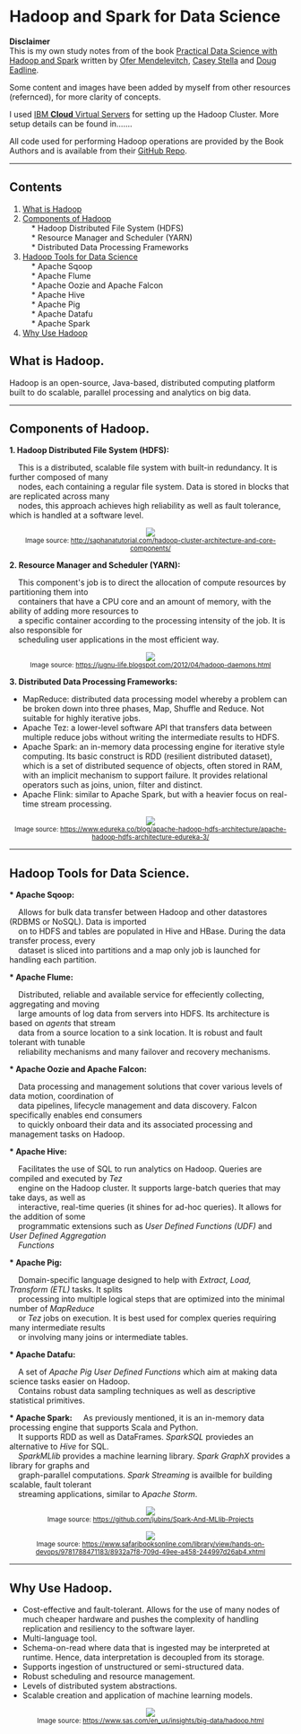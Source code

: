 # Hadoop and Spark for Data Science

**Disclaimer**  
This is my own study notes from of the book [Practical Data Science with Hadoop and Spark](https://www.amazon.com/Practical-Data-Science-Hadoop-Spark-ebook/dp/B01N7G1M8J) written by [Ofer Mendelevitch](https://www.google.com.eg/search?q=Ofer+Mendelevitch&stick=H4sIAAAAAAAAAOPgE-LVT9c3NEwqTys3MM7LVkJwzUss0rRkspOt9JPy87P1y4syS0pS8-LL84uyrRJLSzLyiwBgwlI7PgAAAA&sa=X&ved=0ahUKEwi2rNCr183bAhWDXMAKHQnSDLYQmxMIhwEoATAQ), [Casey Stella](https://www.google.com.eg/search?q=Casey+Stella&stick=H4sIAAAAAAAAAOPgE-LVT9c3NEwqTys3MM7LVoJzSwpKygu1ZLKTrfST8vOz9cuLMktKUvPiy_OLsq0SS0sy8osANaf7MT4AAAA&sa=X&ved=0ahUKEwi2rNCr183bAhWDXMAKHQnSDLYQmxMIiAEoAjAQ) and [Doug Eadline](https://www.google.com.eg/search?q=Doug+Eadline&stick=H4sIAAAAAAAAAOPgE-LVT9c3NEwqTys3MM7LVoJwU-KrzDIKk0u0ZLKTrfST8vOz9cuLMktKUvPiy_OLsq0SS0sy8osAnXzX1T4AAAA&sa=X&ved=0ahUKEwi2rNCr183bAhWDXMAKHQnSDLYQmxMIiQEoAzAQ).

Some content and images have been added by myself from other resources (refernced), for more clarity of concepts.

I used [IBM **Cloud** Virtual Servers](https://console.bluemix.net/catalog/infrastructure/virtual-server-group) for setting up the Hadoop Cluster. More setup details can be found in.......

All code used for performing Hadoop operations are provided by the Book Authors and is available from their [GitHub Repo](https://github.com/ofermend/practical-data-science-with-hadoop-and-spark).

---

## Contents

1. [What is Hadoop](#what-is-hadoop)
2. [Components of Hadoop](#components-of-hadoop)  
&nbsp;&nbsp;&nbsp;&nbsp;* Hadoop Distributed File System (HDFS)  
&nbsp;&nbsp;&nbsp;&nbsp;* Resource Manager and Scheduler (YARN)  
&nbsp;&nbsp;&nbsp;&nbsp;* Distributed Data Processing Frameworks  
3. [Hadoop Tools for Data Science](#hadoop-tools-for-data-science)  
&nbsp;&nbsp;&nbsp;&nbsp;* Apache Sqoop  
&nbsp;&nbsp;&nbsp;&nbsp;* Apache Flume  
&nbsp;&nbsp;&nbsp;&nbsp;* Apache Oozie and Apache Falcon  
&nbsp;&nbsp;&nbsp;&nbsp;* Apache Hive  
&nbsp;&nbsp;&nbsp;&nbsp;* Apache Pig  
&nbsp;&nbsp;&nbsp;&nbsp;* Apache Datafu  
&nbsp;&nbsp;&nbsp;&nbsp;* Apache Spark  
4. [Why Use Hadoop](#why-use-hadoop)


## What is Hadoop.

Hadoop is an open-source, Java-based, distributed computing platform built to do scalable, parallel processing and analytics on big data.

---

## Components of Hadoop.

**1. Hadoop Distributed File System (HDFS):**

&nbsp;&nbsp;&nbsp;&nbsp;This is a distributed, scalable file system with built-in redundancy. It is further composed of many  
&nbsp;&nbsp;&nbsp;&nbsp;nodes, each containing a regular file system. Data is stored in blocks that are replicated across many  
&nbsp;&nbsp;&nbsp;&nbsp;nodes, this approach achieves high reliability as well as fault tolerance, which is handled at a software level.

<p align="center">
  <img src="imgs/1.jpg">
   <br>
   <sub>Image source: <a href="http://saphanatutorial.com/hadoop-cluster-architecture-and-core-components/">http://saphanatutorial.com/hadoop-cluster-architecture-and-core-components/</a></sub>
</p>

**2. Resource Manager and Scheduler (YARN):**

&nbsp;&nbsp;&nbsp;&nbsp;This component's job is to direct the allocation of compute resources by partitioning them into  
&nbsp;&nbsp;&nbsp;&nbsp;containers that have a CPU core and an amount of memory, with the ability of adding more resources to  
&nbsp;&nbsp;&nbsp;&nbsp;a specific container according to the processing intensity of the job. It is also responsible for  
&nbsp;&nbsp;&nbsp;&nbsp;scheduling user applications in the most efficient way.  

<p align="center">
  <img src="imgs/8.png">
   <br>
   <sub>Image source: <a href="https://jugnu-life.blogspot.com/2012/04/hadoop-daemons.html">https://jugnu-life.blogspot.com/2012/04/hadoop-daemons.html</a></sub>
</p>
   
**3. Distributed Data Processing Frameworks:**  
   - MapReduce: distributed data processing model whereby a problem can be broken down into three phases, Map, Shuffle and                     Reduce. Not suitable for highly iterative jobs.
   - Apache Tez: a lower-level software API that transfers data between multiple reduce jobs without writing the intermediate                  results to HDFS.
   - Apache Spark: an in-memory data processing engine for iterative style computing. Its basic construct is RDD (resilient                      distributed dataset), which is a set of distributed sequence of objects, often stored in RAM, with an                          implicit mechanism to support failure. It provides relational operators such as joins, union, filter and                      distinct.
   - Apache Flink: similar to Apache Spark, but with a heavier focus on real-time stream processing.  
   
<p align="center">
  <img src="imgs/2.png">
   <br>
   <sub>Image source: <a href="https://www.edureka.co/blog/apache-hadoop-hdfs-architecture/apache-hadoop-hdfs-architecture-edureka-3/">https://www.edureka.co/blog/apache-hadoop-hdfs-architecture/apache-hadoop-hdfs-architecture-edureka-3/</a></sub>
</p>

---

## Hadoop Tools for Data Science.

__* Apache Sqoop:__

&nbsp;&nbsp;&nbsp;&nbsp;Allows for bulk data transfer between Hadoop and other datastores (RDBMS or NoSQL). Data is imported  
&nbsp;&nbsp;&nbsp;&nbsp;on to HDFS and tables are populated in Hive and HBase. During the data transfer process, every  
&nbsp;&nbsp;&nbsp;&nbsp;dataset is sliced into partitions and a map only job is launched for handling each partition.

__* Apache Flume:__

&nbsp;&nbsp;&nbsp;&nbsp;Distributed, reliable and available service for effeciently collecting, aggregating and moving  
&nbsp;&nbsp;&nbsp;&nbsp;large amounts of log data from servers into HDFS. Its architecture is based on _agents_ that stream  
&nbsp;&nbsp;&nbsp;&nbsp;data from a source location to a sink location. It is robust and fault tolerant with tunable  
&nbsp;&nbsp;&nbsp;&nbsp;reliability mechanisms and many failover and recovery mechanisms.

__* Apache Oozie and Apache Falcon:__

&nbsp;&nbsp;&nbsp;&nbsp;Data processing and management solutions that cover various levels of data motion, coordination of  
&nbsp;&nbsp;&nbsp;&nbsp;data pipelines, lifecycle management and data discovery. Falcon specifically enables end consumers  
&nbsp;&nbsp;&nbsp;&nbsp;to quickly onboard their data and its associated processing and management tasks on Hadoop.

__* Apache Hive:__

&nbsp;&nbsp;&nbsp;&nbsp;Facilitates the use of SQL to run analytics on Hadoop. Queries are compiled and executed by _Tez_  
&nbsp;&nbsp;&nbsp;&nbsp;engine on the Hadoop cluster. It supports large-batch queries that may take days, as well as  
&nbsp;&nbsp;&nbsp;&nbsp;interactive, real-time queries (it shines for ad-hoc queries). It allows for the addition of some  
&nbsp;&nbsp;&nbsp;&nbsp;programmatic extensions such as _User Defined Functions (UDF)_ and _User Defined Aggregation  
&nbsp;&nbsp;&nbsp;&nbsp;Functions_

__* Apache Pig:__

&nbsp;&nbsp;&nbsp;&nbsp;Domain-specific language designed to help with _Extract, Load, Transform (ETL)_ tasks. It splits  
&nbsp;&nbsp;&nbsp;&nbsp;processing into multiple logical steps that are optimized into the minimal number of _MapReduce_  
&nbsp;&nbsp;&nbsp;&nbsp;or _Tez_ jobs on execution. It is best used for complex queries requiring many intermediate results  
&nbsp;&nbsp;&nbsp;&nbsp;or involving many joins or intermediate tables.

__* Apache Datafu:__

&nbsp;&nbsp;&nbsp;&nbsp;A set of _Apache Pig User Defined Functions_ which aim at making data science tasks easier on Hadoop.  
&nbsp;&nbsp;&nbsp;&nbsp;Contains robust data sampling techniques as well as descriptive statistical primitives.

__* Apache Spark:__
&nbsp;&nbsp;&nbsp;&nbsp;As previously mentioned, it is an in-memory data processing engine that supports Scala and Python.  
&nbsp;&nbsp;&nbsp;&nbsp;It supports RDD as well as DataFrames. _SparkSQL_ proviedes an alternative to _Hive_ for SQL.  
&nbsp;&nbsp;&nbsp;&nbsp;_SparkMLlib_ provides a machine learning library. _Spark GraphX_ provides a library for graphs and  
&nbsp;&nbsp;&nbsp;&nbsp;graph-parallel computations. _Spark Streaming_ is availble for building scalable, fault tolerant  
&nbsp;&nbsp;&nbsp;&nbsp;streaming applications, similar to _Apache Storm_.

<p align="center">
  <img src="imgs/6.png">
   <br>
   <sub>Image source: <a href="https://github.com/jubins/Spark-And-MLlib-Projects">https://github.com/jubins/Spark-And-MLlib-Projects</a></sub>
</p>

<p align="center">
  <img src="imgs/7.png">
   <br>
   <sub>Image source: <a href="https://www.safaribooksonline.com/library/view/hands-on-devops/9781788471183/8932a7f8-709d-49ee-a458-244997d26ab4.xhtml">https://www.safaribooksonline.com/library/view/hands-on-devops/9781788471183/8932a7f8-709d-49ee-a458-244997d26ab4.xhtml</a></sub>
</p>

---

## Why Use Hadoop.

- Cost-effective and fault-tolerant. Allows for the use of many nodes of much cheaper hardware and pushes the complexity of handling replication and resiliency to the software layer.
- Multi-language tool.
- Schema-on-read where data that is ingested may be interpreted at runtime. Hence, data interpretation is decoupled from its storage.
- Supports ingestion of unstructured or semi-structured data.
- Robust scheduling and resource management.
- Levels of distributed system abstractions.
- Scalable creation and application of machine learning models.

<p align="center">
  <img src="imgs/4.png">
   <br>
   <sub>Image source: <a href="https://www.sas.com/en_us/insights/big-data/hadoop.html">https://www.sas.com/en_us/insights/big-data/hadoop.html</a></sub>
</p>
